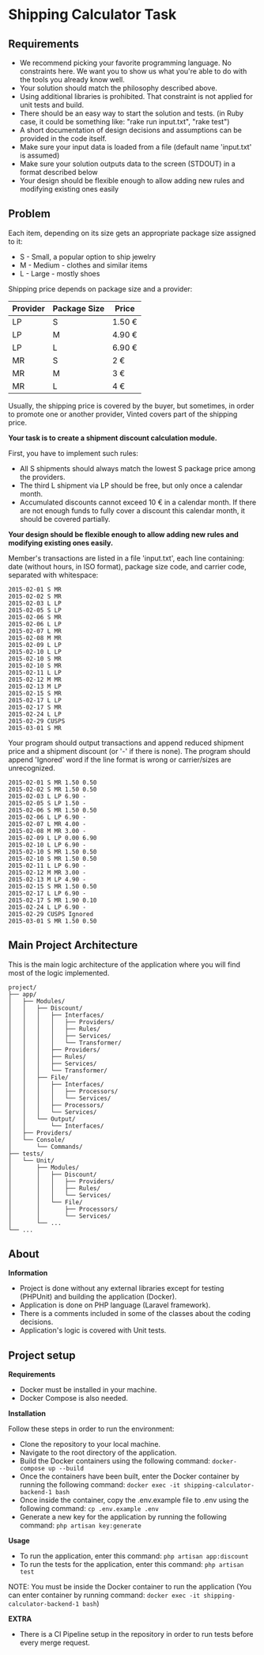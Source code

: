 # Shipping Calculator Task


Requirements
----------------------------

* We recommend picking your favorite programming language. No constraints here. We want you to show us what you're able to do with the tools you already know well.
* Your solution should match the philosophy described above.
* Using additional libraries is prohibited. That constraint is not applied for unit tests and build.
* There should be an easy way to start the solution and tests. (in Ruby case, it could be something like: "rake run input.txt", "rake test")
* A short documentation of design decisions and assumptions can be provided in the code itself.
* Make sure your input data is loaded from a file (default name 'input.txt' is assumed)
* Make sure your solution outputs data to the screen (STDOUT) in a format described below
* Your design should be flexible enough to allow adding new rules and modifying existing ones easily

Problem
----------------------------
Each item, depending on its size gets an appropriate package size assigned to it:

  * S - Small, a popular option to ship jewelry
  * M - Medium - clothes and similar items
  * L - Large - mostly shoes

Shipping price depends on package size and a provider:

| Provider     | Package Size | Price  |
|--------------|--------------|--------|
| LP           | S            | 1.50 € |
| LP           | M            | 4.90 € |
| LP           | L            | 6.90 € |
| MR           | S            | 2 €    |
| MR           | M            | 3 €    |
| MR           | L            | 4 €    |

Usually, the shipping price is covered by the buyer, but sometimes, in order to promote one or another provider, Vinted covers part of the shipping price.

**Your task is to create a shipment discount calculation module.**

First, you have to implement such rules:
  * All S shipments should always match the lowest S package price among the providers.
  * The third L shipment via LP should be free, but only once a calendar month.
  * Accumulated discounts cannot exceed 10 € in a calendar month. If there are not enough funds to fully
  cover a discount this calendar month, it should be covered partially.

**Your design should be flexible enough to allow adding new rules and modifying existing ones easily.**

Member's transactions are listed in a file 'input.txt', each line containing: date (without hours, in ISO format), package size code, and carrier code, separated with whitespace:
```
2015-02-01 S MR
2015-02-02 S MR
2015-02-03 L LP
2015-02-05 S LP
2015-02-06 S MR
2015-02-06 L LP
2015-02-07 L MR
2015-02-08 M MR
2015-02-09 L LP
2015-02-10 L LP
2015-02-10 S MR
2015-02-10 S MR
2015-02-11 L LP
2015-02-12 M MR
2015-02-13 M LP
2015-02-15 S MR
2015-02-17 L LP
2015-02-17 S MR
2015-02-24 L LP
2015-02-29 CUSPS
2015-03-01 S MR
```
Your program should output transactions and append reduced shipment price and a shipment discount (or '-' if there is none). The program should append 'Ignored' word if the line format is wrong or carrier/sizes are unrecognized.
```
2015-02-01 S MR 1.50 0.50
2015-02-02 S MR 1.50 0.50
2015-02-03 L LP 6.90 -
2015-02-05 S LP 1.50 -
2015-02-06 S MR 1.50 0.50
2015-02-06 L LP 6.90 -
2015-02-07 L MR 4.00 -
2015-02-08 M MR 3.00 -
2015-02-09 L LP 0.00 6.90
2015-02-10 L LP 6.90 -
2015-02-10 S MR 1.50 0.50
2015-02-10 S MR 1.50 0.50
2015-02-11 L LP 6.90 -
2015-02-12 M MR 3.00 -
2015-02-13 M LP 4.90 -
2015-02-15 S MR 1.50 0.50
2015-02-17 L LP 6.90 -
2015-02-17 S MR 1.90 0.10
2015-02-24 L LP 6.90 -
2015-02-29 CUSPS Ignored
2015-03-01 S MR 1.50 0.50
```

Main Project Architecture
----------------------------
This is the main logic architecture of the application where you will find most of the logic implemented.

```
project/
├── app/
│   ├── Modules/
│   │   ├── Discount/
│   │   │   ├── Interfaces/
│   │   │   │   ├── Providers/
│   │   │   │   ├── Rules/
│   │   │   │   ├── Services/
│   │   │   │   └── Transformer/
│   │   │   ├── Providers/
│   │   │   ├── Rules/
│   │   │   ├── Services/
│   │   │   └── Transformer/
│   │   ├── File/
│   │   │   ├── Interfaces/
│   │   │   │   ├── Processors/
│   │   │   │   └── Services/
│   │   │   ├── Processors/
│   │   │   └── Services/
│   │   └── Output/
│   │       └── Interfaces/
│   ├── Providers/
│   └── Console/
│       └── Commands/
├── tests/
│   └── Unit/
│       ├── Modules/
│       │   ├── Discount/
│       │   │   ├── Providers/
│       │   │   ├── Rules/
│       │   │   └── Services/
│       │   └── File/
│       │       ├── Processors/
│       │       └── Services/
│       └── ...
└── ...
```

About
----------------------------
**Information**

  * Project is done without any external libraries except for testing (PHPUnit) and building the application (Docker).
  * Application is done on PHP language (Laravel framework).
  * There is a comments included in some of the classes about the coding decisions.
  * Application's logic is covered with Unit tests.

Project setup
----------------------------
**Requirements**

  * Docker must be installed in your machine.
  * Docker Compose is also needed.

**Installation**

Follow these steps in order to run the environment:
  * Clone the repository to your local machine.
  * Navigate to the root directory of the application.
  * Build the Docker containers using the following command: `docker-compose up --build`
  * Once the containers have been built, enter the Docker container by running the following command: `docker exec -it shipping-calculator-backend-1 bash`
  * Once inside the container, copy the .env.example file to .env using the following command: `cp .env.example .env`
  * Generate a new key for the application by running the following command: `php artisan key:generate`

**Usage**

  * To run the application, enter this command: `php artisan app:discount`
  * To run the tests for the application, enter this command: `php artisan test`

NOTE: You must be inside the Docker container to run the application (You can enter container by running command: `docker exec -it shipping-calculator-backend-1 bash`)

**EXTRA**

  * There is a CI Pipeline setup in the repository in order to run tests before every merge request.
